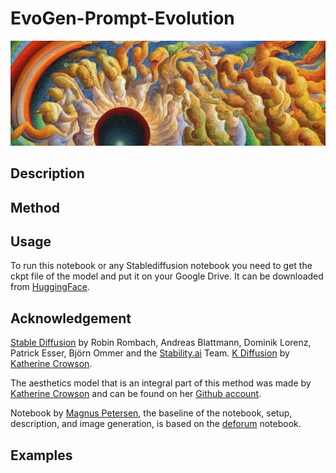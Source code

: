 # EvoGen-Prompt-Evolution
![Evolved Prompt Output](/Media/banner.png "Evolved Prompt Output")
## Description


## Method


## Usage
To run this notebook or any Stablediffusion notebook you need to get the ckpt file of the model and put it on your Google Drive. It can be downloaded from [HuggingFace](https://huggingface.co/CompVis/stable-diffusion).
## Acknowledgement 
[Stable Diffusion](https://github.com/CompVis/stable-diffusion) by Robin Rombach, Andreas Blattmann, Dominik Lorenz, Patrick Esser, Björn Ommer and the [Stability.ai](https://stability.ai/) Team. [K Diffusion](https://github.com/crowsonkb/k-diffusion) by [Katherine Crowson](https://twitter.com/RiversHaveWings).

The aesthetics model that is an integral part of this method was made by [Katherine Crowson](https://twitter.com/RiversHaveWings) and can be found on her [Github account](https://github.com/crowsonkb/simulacra-aesthetic-models). 

Notebook by [Magnus Petersen](https://twitter.com/Omorfiamorphism), the baseline of the notebook, setup, description, and image generation, is based on the
[deforum](https://discord.gg/upmXXsrwZc) notebook.
## Examples